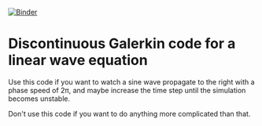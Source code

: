 [![Binder](https://mybinder.org/badge_logo.svg)](https://mybinder.org/v2/gh/thabbott/DG/master)

# Discontinuous Galerkin code for a linear wave equation

Use this code if you want to watch a sine wave propagate to the right with a phase speed of 2π, and maybe increase the time step until the simulation becomes unstable.

Don't use this code if you want to do anything more complicated than that.
